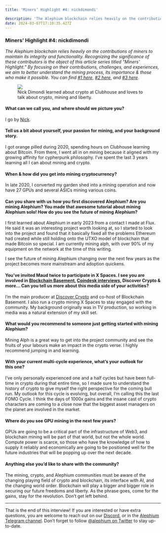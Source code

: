 ```yaml
---
title: 'Miners’ Highlight #4: nickdimondi'

description: 'The Alephium blockchain relies heavily on the contributions of miners to maintain its integrity and functionality. Recognizing the…'
date: 2024-03-07T17:10:35.427Z
---
```


### Miners’ Highlight \#4: nickdimondi

_The Alephium blockchain relies heavily on the contributions of miners to maintain its integrity and functionality. Recognizing the significance of these contributors is the object of this article series titled “Miners’ Highlight.” By focusing on their contributions, challenges, and experiences, we aim to better understand the mining process, its importance & those who make it possible. You can find_ <a href="https://medium.com/@alephium/miners-highlight-1-cedric-crispin-c4ed456f6d10" class="markup--anchor markup--p-anchor" data-href="https://medium.com/@alephium/miners-highlight-1-cedric-crispin-c4ed456f6d10" rel="noopener" target="_blank"><em>#1 here</em></a>, <a href="https://medium.com/@alephium/miners-highlight-1-jake-aka-hiram-abiff-a8833307f316" class="markup--anchor markup--p-anchor" data-href="https://medium.com/@alephium/miners-highlight-1-jake-aka-hiram-abiff-a8833307f316" rel="noopener" target="_blank"><em>#2 here</em></a>, _and_ <a href="https://medium.com/@alephium/miners-highlight-3-bokiko-7b2a22ea0253" class="markup--anchor markup--p-anchor" data-href="https://medium.com/@alephium/miners-highlight-3-bokiko-7b2a22ea0253" target="_blank"><em>#3 here</em></a>_._

<figure id="6f47" class="graf graf--figure graf-after--p">
<img src="https://cdn-images-1.medium.com/max/800/1*nhLsCNoiro18-F9pMO0-5g.png" class="graf-image" data-image-id="1*nhLsCNoiro18-F9pMO0-5g.png" data-width="960" data-height="1280" data-is-featured="true" />
<figcaption>Nick Dimondi learned about crypto at Clubhouse and loves to talk about crypto, mining and liberty.</figcaption>
</figure>

#### What can we call you, and where should we picture you?

I go by <a href="https://twitter.com/NickDimondi" class="markup--anchor markup--p-anchor" data-href="https://twitter.com/NickDimondi" rel="noopener" target="_blank">Nick</a>.

#### Tell us a bit about yourself, your passion for mining, and your background story.

I got orange pilled during 2020, spending hours on Clubhouse learning about Bitcoin. From there, I went all in on mining because it aligned with my growing affinity for cypherpunk philosophy. I’ve spent the last 3 years learning all I can about mining and crypto.

#### When & how did you get into mining cryptocurrency?

In late 2020, I converted my garden shed into a mining operation and now have 27 GPUs and several ASICs mining various coins.

#### Can you share with us how you first discovered Alephium? Are you mining Alephium? You made that awesome tutorial about mining Alephium solo! How do you see the future of mining Alephium?

I first learned about Alephium in early 2023 from a contact I made at Flux. He said it was an interesting project worth looking at, so I started to look into the project and found that it basically fixed all the problems Ethereum had created while still holding onto the UTXO model of blockchain that made Bitcoin so special. I am currently mining alph, with over 90% of my equipment on the network at the time of this writing.

I see the future of mining Alephium changing over the next few years as the project becomes more mainstream and adoption quickens.

#### You’ve invited Maud twice to participate in X Spaces. I see you are involved in <a href="https://www.youtube.com/channel/UCB8sMtMOYVY_m6jYZcnQdUA" class="markup--anchor markup--h4-anchor" data-href="https://www.youtube.com/channel/UCB8sMtMOYVY_m6jYZcnQdUA" rel="noopener" target="_blank">Blockchain Basement</a>, <a href="https://www.coindesk.com/tag/nick-dimondi/" class="markup--anchor markup--h4-anchor" data-href="https://www.coindesk.com/tag/nick-dimondi/" rel="noopener" target="_blank">Coindesk interviews,</a> Discover Crypto & more… Can you tell us more about this media side of your activities?

I’m the main producer at <a href="https://www.youtube.com/@DiscoverCrypto_" class="markup--anchor markup--p-anchor" data-href="https://www.youtube.com/@DiscoverCrypto_" rel="noopener" target="_blank">Discover Crypto</a> and co-host of Blockchain Basement. I also run a crypto mining X Spaces to stay engaged with the community. My background originally was in TV production, so working in media was a natural extension of my skill set.

#### What would you recommend to someone just getting started with mining Alephium?

Mining Alph is a great way to get into the project community and see the fruits of your labours make an impact in the crypto verse. I highly recommend jumping in and learning.

#### With your current multi-cycle experience, what’s your outlook for this one?

I’ve only personally experienced one and a half cycles but have been full-time in crypto during that entire time, so I made sure to understand the history of crypto to give myself the right perspective for the coming bull run. My outlook for this cycle is evolving, but overall, I’m calling this the last FOMO Cycle. I think the days of 1000x gains and the insane cast of crypto characters are coming to a close now that the biggest asset managers on the planet are involved in the market.

#### Where do you see GPU mining in the next few years?

GPUs are going to be a critical part of the infrastructure of Web3, and blockchain mining will be part of that world, but not the whole world. Compute power is scarce, so those who have the knowledge of how to supply it reliably and economically are going to be positioned well for the future industries that will be popping up over the next decade.

#### Anything else you’d like to share with the community?

The mining, crypto, and Alephium communities must be aware of the changing playing field of crypto and blockchain, its interface with AI, and the changing world order. Blockchain will play a bigger and bigger role in securing our future freedoms and liberty. As the phrase goes, come for the gains, stay for the revolution. Don’t get left behind.

---

That is the end of this interview! If you are interested or have extra questions, you are welcome to reach out on our <a href="http://alephium.org/discord" class="markup--anchor markup--p-anchor" data-href="http://alephium.org/discord" rel="noopener ugc nofollow noopener" target="_blank">Discord</a>, or in the <a href="https://t.me/alephiumgroup" class="markup--anchor markup--p-anchor" data-href="https://t.me/alephiumgroup" rel="noopener ugc nofollow noopener" target="_blank">Alephium Telegram channel</a>. Don’t forget to follow <a href="https://twitter.com/alephium" class="markup--anchor markup--p-anchor" data-href="https://twitter.com/alephium" rel="noopener ugc nofollow noopener" target="_blank">@alephium on Twitter</a> to stay up-to-date.
